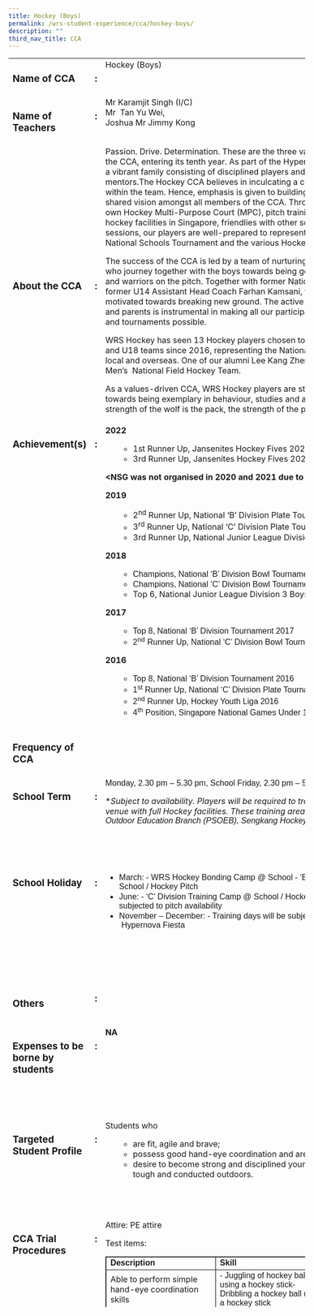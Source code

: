 ```yaml
---
title: Hockey (Boys)
permalink: /wrs-student-experience/cca/hockey-boys/
description: ""
third_nav_title: CCA
---
```

<table style="width: 116%; height: 2463px;">
<tbody>
<tr style="height: 63px;">
<td style="height: 63px; width: 30.0149%;" valign="top">
<h3>Name of CCA</h3>
</td>
<td style="height: 63px; width: 22.5472%;" colspan="2" valign="top">
<h3>:</h3>
</td>
<td style="height: 63px; width: 1.02669%;" colspan="3" valign="top">Hockey (Boys)</td>
</tr>
<tr style="height: 93px;">
<td style="height: 93px; width: 30.0149%;" valign="top">
<h3>Name of Teachers</h3>
</td>
<td style="height: 93px; width: 22.5472%;" colspan="2" valign="top">
<h3>:</h3>
</td>
<td style="height: 93px; width: 1.02669%;" colspan="3" valign="top">Mr Karamjit Singh (I/C)<br>
Mr&nbsp; Tan Yu Wei, <br>Joshua
Mr Jimmy Kong</td>
</tr>
<tr>
<td style="width: 30.0149%;">
<h3>About the CCA</h3>
</td>
<td style="width: 22.5472%;" colspan="2">
<h3>:</h3>
</td>
<td style="width: 1.02669%;" colspan="3">Passion. Drive. Determination. These are the three values behind the success of the CCA, entering its tenth year. As part of the Hypernova Family, WRS Hockey is a vibrant family consisting of disciplined players and nurturing teacher mentors.The Hockey CCA believes in inculcating a culture of discipline and unity within the team. Hence, emphasis is given to building team work and inspiring a shared vision amongst all members of the CCA. Through regular trainings on our own Hockey Multi-Purpose Court (MPC), pitch training sessions at various hockey facilities in Singapore, friendlies with other schools and physical training sessions, our players are well-prepared to represent the CCA in the annual National Schools Tournament and the various Hockey Leagues.

The success of the CCA is led by a team of nurturing and dedicated teachers who journey together with the boys towards being gentlemen out of the game and warriors on the pitch. Together with former National Hockey player and former U14 Assistant Head Coach Farhan Kamsani, the boys are pushed and motivated towards breaking new ground. The active involvement of our alumni and parents is instrumental in making all our participation in the various leagues and tournaments possible.

<span style="font-weight: 400;">WRS Hockey has seen 13 Hockey players chosen to be part of the National U14 and U18 teams since 2016, representing the National Team in competitions both local and overseas. One of our alumni Lee Kang Zheng is part of the Singapore Men’s&nbsp; National Field Hockey Team. </span>

As a values-driven CCA, WRS Hockey players are student-athletes. They aspire towards being exemplary in behaviour, studies and attitude. The key belief: The strength of the wolf is the pack, the strength of the pack is the wolf</td>
</tr>
<tr style="height: 500px;">
<td style="height: 401px; width: 30.0149%;" valign="top">
<h3>Achievement(s)</h3>
</td>
<td style="height: 401px; width: 22.5472%;" colspan="2" valign="top">
<h3>:</h3>
</td>
<td style="height: 401px; width: 1.02669%;" colspan="3" valign="top"><b>2022</b>
<ul>
 	<li style="list-style-type: none;">
<ul>
 	<li style="font-weight: 400;" aria-level="1"><span style="font-weight: 400;">1</span><span style="font-weight: 400;">st</span><span style="font-weight: 400;"> Runner Up, Jansenites Hockey Fives 2022 Under 16 Boys</span></li>
 	<li style="font-weight: 400;" aria-level="1">3<span style="font-weight: 400;">rd</span><span style="font-weight: 400;"> Runner Up, Jansenites Hockey Fives 2022 Under 16 Boys</span></li>
</ul>
</li>
</ul>
<b>&lt;NSG was not organised in 2020 and 2021 due to Covid&gt;</b>

<b>2019</b>
<ul>
 	<li style="list-style-type: none;">
<ul>
 	<li>2<sup>nd</sup> Runner Up, National ‘B’ Division Plate Tournament 2019</li>
 	<li>3<sup>rd</sup> Runner Up, National ‘C’ Division Plate Tournament 2019</li>
 	<li>3rd Runner Up, National Junior League Division 2 Boys 2019</li>
</ul>
</li>
</ul>
<b>2018</b>
<ul>
 	<li style="list-style-type: none;">
<ul>
 	<li><span style="font-family: 'trebuchet ms', geneva, sans-serif;">Champions, National ‘B’ Division Bowl Tournament 2018</span></li>
 	<li><span style="font-family: 'trebuchet ms', geneva, sans-serif;">Champions, National ‘C’ Division Bowl Tournament 2018</span></li>
 	<li>Top 6, National Junior League Division 3 Boys 2018</li>
</ul>
</li>
</ul>
<b>2017</b>
<ul>
 	<li style="list-style-type: none;">
<ul>
 	<li><span style="font-family: 'trebuchet ms', geneva, sans-serif;">Top 8, National ‘B’ Division Tournament 2017</span></li>
 	<li><span style="font-family: 'trebuchet ms', geneva, sans-serif;">2<sup>nd</sup> Runner Up, National ‘C’ Division Bowl Tournament 2017</span></li>
</ul>
</li>
</ul>
<b>2016</b>
<ul>
 	<li style="list-style-type: none;">
<ul>
 	<li><span style="font-family: 'trebuchet ms', geneva, sans-serif;">Top 8, National ‘B’ Division Tournament 2016</span></li>
 	<li><span style="font-family: 'trebuchet ms', geneva, sans-serif;">1<sup>st</sup> Runner Up, National ‘C’ Division Plate Tournament 2016</span></li>
 	<li><span style="font-family: 'trebuchet ms', geneva, sans-serif;">2<sup>nd</sup> Runner Up, Hockey Youth Liga 2016</span></li>
 	<li><span style="font-family: 'trebuchet ms', geneva, sans-serif;">4<sup>th</sup> Position, Singapore National Games Under 15</span></li>
</ul>
</li>
</ul>
</td>
</tr>
<tr style="height: 63px;">
<td style="height: 63px; width: 30.0149%;" valign="top">
<h3>Frequency of CCA</h3>
</td>
<td style="height: 63px; width: 22.5472%;" colspan="2" valign="top"></td>
<td style="height: 63px; width: 1.02669%;" colspan="3" valign="top"></td>
</tr>
<tr style="height: 170px;">
<td style="height: 170px; width: 30.0149%;" valign="top"><b><b>
</b></b>
<h3>School Term</h3>
</td>
<td style="height: 170px; width: 22.5472%;" colspan="2" valign="top"><b><b>
</b></b>
<h3>:</h3>
</td>
<td style="height: 170px; width: 1.02669%;" colspan="3" valign="top"><span style="font-family: 'trebuchet ms', geneva, sans-serif;">Monday, 2.30 pm – 5.30 pm, School</span>
<span style="font-family: 'trebuchet ms', geneva, sans-serif;">Friday, 2.30 pm – 5.30 pm, School</span>

<span style="font-weight: 400;">*</span><i><span style="font-weight: 400;">Subject to availability. Players will be required to travel out of school to train at venue with full Hockey facilities. These training areas include:
</span></i><span style="font-family: 'trebuchet ms', geneva, sans-serif;"><i><span style="font-weight: 400;">- </span></i><i><span style="font-weight: 400;">Physical, Sports &amp; Outdoor Education Branch (PSOEB)</span></i><i><span style="font-weight: 400;">, Sengkang Hockey Stadium, NIE Hockey Pitch</span></i>
</span></td>
</tr>
<tr style="height: 228px;">
<td style="height: 228px; width: 30.0149%;" valign="top"><b><b>
</b></b>
<h3>School Holiday</h3>
</td>
<td style="height: 228px; width: 22.5472%;" colspan="2" valign="top"><b><b>
</b></b>
<h3>:</h3>
</td>
<td style="height: 228px; width: 1.02669%;" colspan="3" valign="top">
<ul style="list-style-type: disc;">
 	<li><span style="font-family: 'trebuchet ms', geneva, sans-serif;">March:</span>
<span style="font-family: 'trebuchet ms', geneva, sans-serif;">- WRS Hockey Bonding Camp @ School</span>
<span style="font-family: 'trebuchet ms', geneva, sans-serif;">- ‘B’ Division Training Camp @ School / Hockey Pitch</span></li>
 	<li><span style="font-family: 'trebuchet ms', geneva, sans-serif;">June:</span>
<span style="font-family: 'trebuchet ms', geneva, sans-serif;">-&nbsp;‘C’ Division Training Camp @ School / Hockey Pitch</span>
<span style="font-family: 'trebuchet ms', geneva, sans-serif;">- Training days will be subjected to pitch availability</span></li>
 	<li><span style="font-family: 'trebuchet ms', geneva, sans-serif;">November – December:</span>
<span style="font-family: 'trebuchet ms', geneva, sans-serif;">- Training days will be subjected to pitch availability</span>
<span style="font-family: 'trebuchet ms', geneva, sans-serif;">-&nbsp;Hypernova Fiesta</span></li>
</ul>
</td>
</tr>
<tr>
<td style="width: 30.0149%;">
<h3>Others</h3>
</td>
<td style="width: 22.5472%;" colspan="2">
<h3>:</h3>
<b><b>&nbsp;</b></b></td>
<td style="width: 1.02669%;" colspan="3"></td>
</tr>
<tr style="height: 184px;">
<td style="height: 184px; width: 30.0149%;" valign="top">
<h3>Expenses to be borne by students</h3>
</td>
<td style="height: 184px; width: 22.5472%;" colspan="2" valign="top">
<h3>:</h3>
</td>
<td style="height: 184px; width: 1.02669%;" colspan="3" valign="top"><strong>NA</strong></td>
</tr>
<tr style="height: 196px;">
<td style="height: 196px; width: 30.0149%;" valign="top">
<h3>Targeted Student Profile</h3>
</td>
<td style="height: 196px; width: 22.5472%;" colspan="2" valign="top">
<h3>:</h3>
</td>
<td style="height: 196px; width: 1.02669%;" colspan="3" valign="top"><b>
</b>Students who
<ul>
 	<li style="list-style-type: none;">
<ul>
 	<li>are fit, agile and brave;</li>
 	<li>possess good hand-eye coordination and are positive team players;</li>
 	<li>desire to become strong and disciplined young men as training will be tough and conducted outdoors.</li>
</ul>
</li>
</ul>
</td>
</tr>
<tr style="height: 196px;">
<td style="height: 196px; width: 30.0149%;" valign="top">
<h3>CCA Trial Procedures</h3>
</td>
<td style="height: 196px; width: 22.5472%;" colspan="2" valign="top">
<h3>:</h3>
</td>
<td style="height: 196px; width: 1.02669%;" colspan="3" valign="top">Attire: PE attire

Test items:
<table style="width: 446px; border-color: #000000;" border="1">
<tbody>
<tr>
<td style="width: 207px;"><span style="font-family: 'trebuchet ms', geneva, sans-serif;"><strong>Description</strong></span></td>
<td style="width: 223px;"><span style="font-family: 'trebuchet ms', geneva, sans-serif;"><strong>Skill</strong></span></td>
</tr>
<tr>
<td style="width: 207px;">Able to perform simple hand-eye coordination skills</td>
<td style="width: 223px;"><span style="font-family: 'trebuchet ms', geneva, sans-serif;">- Juggling of hockey ball using a hockey stick</span><span style="font-family: 'trebuchet ms', geneva, sans-serif;">- Dribbling a hockey ball using a hockey stick
</span></td>
</tr>
<tr>
<td style="width: 207px;">Able to complete basic psychomotor ability test</td>
<td style="width: 223px;"><span style="font-family: 'trebuchet ms', geneva, sans-serif;">- Speed, agility and quickness&nbsp; </span><span style="font-family: 'trebuchet ms', geneva, sans-serif;">test</span></td>
</tr>
<tr>
<td style="width: 207px;">Basic understanding of ball/game sense, decision making and communicative characteristics</td>
<td style="width: 223px;"><span style="font-family: 'trebuchet ms', geneva, sans-serif;">-&nbsp; To be observed through&nbsp;</span><span style="font-family: 'trebuchet ms', geneva, sans-serif;">a&nbsp; &nbsp; </span><span style="font-family: 'trebuchet ms', geneva, sans-serif;">4v4 Captain’s Ball game</span></td>
</tr>
</tbody>
</table>
</td>
</tr>
<tr style="height: 63px;">
<td style="height: 63px; width: 30.0149%;" valign="top">
<h3>Target number of students</h3>
</td>
<td style="height: 63px; width: 22.5472%;" colspan="2" valign="top"><strong>:</strong></td>
<td style="height: 63px; width: 1.02669%;" colspan="3" valign="top">12 boys</td>
</tr>
<tr style="height: 63px;">
<td style="height: 10px; width: 30.0149%;" valign="top">
<h3>Photos</h3>
</td>
<td style="height: 10px; width: 22.5472%;" colspan="2" valign="top">
<h3>:</h3>
</td>
<td style="height: 10px; width: 1.02669%;" colspan="3" valign="top"><span style="font-weight: 400;">&lt;Some photographs were taken during pre-covid period&gt;</span><img class="wp-image-9018 size-large" src="https://woodlandsringsec-moe-edu-sg-admin.cwp.sg/wp-content/uploads/2022/01/Hockey-2022-610x1024.jpg" alt="Hockey 2022" width="610" height="1024"></td>
</tr>
</tbody>
</table>
<div></div>
<div></div>